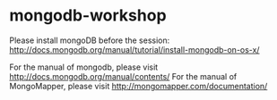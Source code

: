 mongodb-workshop
================

Please install mongoDB before the session:
http://docs.mongodb.org/manual/tutorial/install-mongodb-on-os-x/

For the manual of mongodb, please visit http://docs.mongodb.org/manual/contents/
For the manual of MongoMapper, please visit http://mongomapper.com/documentation/